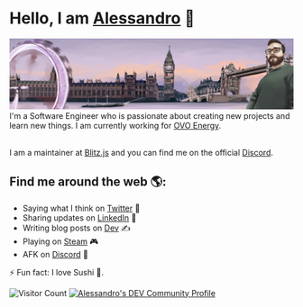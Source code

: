 # Hello, I am <a href="https://www.buonerba.dev">Alessandro<a/> 👋

<img src="https://github.com/Dieman89/Dieman89/blob/master/0.jfif" alt="LinkedIn Image">
I'm a Software Engineer who is passionate about creating new projects and learn new things. I am currently working for <a href="https://www.ovoenergy.com/">OVO Energy</a>.

<br />I am a maintainer at <a href="https://blitzjs.com/">Blitz.js</a> and you can find me on the official <a href="https://discord.blitzjs.com/">Discord</a>.

## Find me around the web 🌎:
- Saying what I think on <a href="https://twitter.com/Dieman_"> Twitter</a> 🏓
- Sharing updates on <a href="https://www.linkedin.com/in/buonerba/">LinkedIn</a> 💼
- Writing blog posts on <a href="https://dev.to/dieman">Dev</a> ✍
- Playing on <a href="https://steamcommunity.com/id/arexss/">Steam</a> 🎮
- AFK on <a href="https://discord.gg/WD5wmbF">Discord</a> 💬

⚡ Fun fact: I love Sushi 🍣.

![Visitor Count](https://profile-counter.glitch.me/Dieman89/count.svg)
<a href="https://dev.to/dieman">
  <img src="https://d2fltix0v2e0sb.cloudfront.net/dev-badge.svg" alt="Alessandro's DEV Community Profile" height="30" width="30">
</a>

<!--START_SECTION:waka-->
<!--END_SECTION:waka-->
